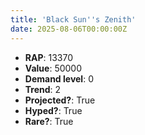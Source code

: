 ```yaml
---
title: 'Black Sun''s Zenith'
date: 2025-08-06T00:00:00Z
---
```

- **RAP**: 13370
- **Value**: 50000
- **Demand level**: 0
- **Trend**: 2
- **Projected?**: True
- **Hyped?**: True
- **Rare?**: True
